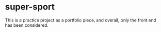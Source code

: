 # super-sport
This is a practice project as a portfolio piece, and overall, only the front end has been considered.
